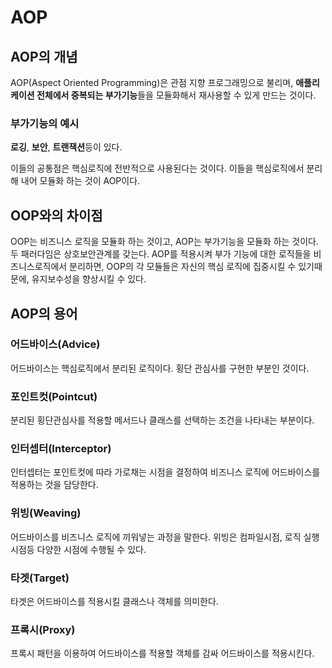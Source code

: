 # AOP

## AOP의 개념

AOP(Aspect Oriented Programming)은 관점 지향 프로그래밍으로 불리며,
**애플리케이션 전체에서 중복되는 부가기능**들을 모듈화해서 재사용할 수 있게 만드는 것이다.

### 부가기능의 예시

**로깅**, **보안**, **트랜잭션**등이 있다.

이들의 공통점은 핵심로직에 전반적으로 사용된다는 것이다. 
이들을 핵심로직에서 분리해 내어 모듈화 하는 것이 AOP이다.

## OOP와의 차이점

OOP는 비즈니스 로직을 모듈화 하는 것이고, AOP는 부가기능을 모듈화 하는 것이다.
두 패러다임은 상호보안관계를 갖는다. 
AOP를 적용시켜 부가 기능에 대한 로직들을 비즈니스로직에서 분리하면, OOP의 각 모듈들은
자신의 핵심 로직에 집중시킬 수 있기때문에, 유지보수성을 향상시킬 수 있다.

## AOP의 용어

### 어드바이스(Advice)

어드바이스는 핵심로직에서 분리된 로직이다.
횡단 관심사를 구현한 부분인 것이다.

### 포인트컷(Pointcut)

분리된 횡단관심사를 적용할 메서드나 클래스를 선택하는 조건을 나타내는 부분이다.

### 인터셉터(Interceptor)

인터셉터는 포인트컷에 따라 가로채는 시점을 결정하여 비즈니스 로직에 어드바이스를 적용하는 것을 담당한다.

### 위빙(Weaving)

어드바이스를 비즈니스 로직에 끼워넣는 과정을 말한다.
위빙은 컴파일시점, 로직 실행시점등 다양한 시점에 수행될 수 있다.

### 타겟(Target)

타겟은 어드바이스를 적용시킬 클래스나 객체를 의미한다.

### 프록시(Proxy)

프록시 패턴을 이용하여 어드바이스를 적용할 객체를 감싸 어드바이스를 적용시킨다.